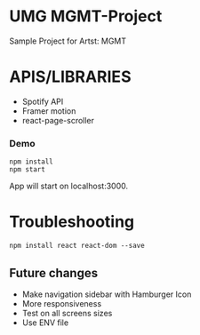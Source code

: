 # UMG MGMT-Project

Sample Project for Artst: MGMT

# APIS/LIBRARIES

- Spotify API
- Framer motion
- react-page-scroller

### Demo

```
npm install
npm start
```

App will start on localhost:3000.

# Troubleshooting


```
npm install react react-dom --save
```

## Future changes

- Make navigation sidebar with Hamburger Icon
- More responsiveness
- Test on all screens sizes
- Use ENV file



